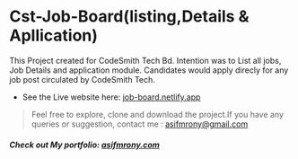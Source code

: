 # Cst-Job-Board(listing,Details & Apllication)

This Project created for CodeSmith Tech Bd. Intention was to List all jobs, Job Details and application module. Candidates would apply direcly for any job post circulated by CodeSmith Tech.


 
- See the Live website here: [job-board.netlify.app](https://cst-job-board.netlify.app/)


> Feel free to explore, clone and download the project.If you have any queries or suggestion, contact me : asifmrony@gmail.com 

##### Check out My portfolio: [asifmrony.com](https://asifmrony.github.io/)
